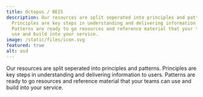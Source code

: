 ```yaml
---
title: Octopus / BEIS
description: Our resources are split seperated into principles and patterns.
  Principles are key steps in understanding and delivering information to users.
  Patterns are ready to go resources and reference material that your teams can
  use and build into your service.
image: /static/files/icon.svg
featured: true
alt: asd
---
```


Our resources are split seperated into principles and patterns. Principles are key steps in understanding and delivering information to users. Patterns are ready to go resources and reference material that your teams can use and build into your service.
